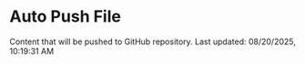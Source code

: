 # Auto Push File

Content that will be pushed to GitHub repository.
Last updated: 08/20/2025, 10:19:31 AM